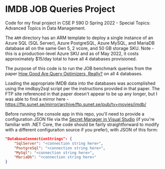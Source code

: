 # IMDB JOB Queries Project
Code for my final project in CSE P 590 D Spring 2022 - Special Topics: Advanced Topics in Data Management.

The ```ARM``` directory has an ARM template to deploy a single instance of an Azure SQL (SQL Server), Azure PostgreSQL, Azure MySQL, and MariaDB database all on the same Gen 5, 2 vcore, and 50 GB storage SKU. Note - this is a production-level Azure SKU and as of May 2022, it costs approximately $15/day total to have all 4 databases provisioned.

The purpose of this code is to run the JOB benchmark queries from the paper [How Good Are Query Optimizers, Really?](https://www.vldb.org/pvldb/vol9/p204-leis.pdf) on all 4 databases.

Loading the appropriate IMDB data into the databases was accomplished using the imdbpy2sql script per the instructions provided in that paper. The FTP site referenced in that paper doesn't appear to be up any longer, but I was able to find a mirror here - https://ftp.sunet.se/mirror/archive/ftp.sunet.se/pub/tv+movies/imdb/

Before running the console app in this repo, you'll need to provide a configuration JSON file via the [Secret Manager in Visual Studio](https://docs.microsoft.com/en-us/aspnet/core/security/app-secrets?view=aspnetcore-6.0&tabs=windows#secret-manager) (if you're familiar with .NET Core, the code should be fairly straightforward to modify with a different configuraiton source if you prefer), with JSON of this form:
```json
"DatabaseConnectionStrings": {
    "SqlServer": "<connection string here>",
    "PostgreSql": "<connection string here>",
    "MySql": "<connection string here>",
    "MariaDb": "<connection string here>"
}
```